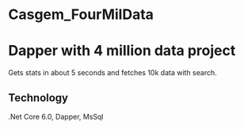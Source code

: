 # Casgem_FourMilData
# Dapper with 4 million data project
Gets stats in about 5 seconds and fetches 10k data with search.

## Technology
.Net Core 6.0, Dapper, MsSql
